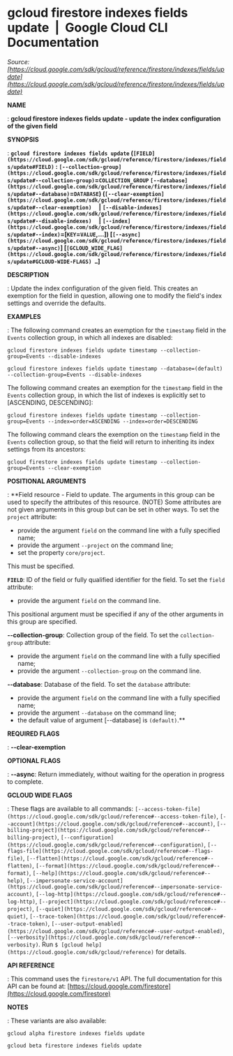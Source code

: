 # gcloud firestore indexes fields update  |  Google Cloud CLI Documentation

*Source: [https://cloud.google.com/sdk/gcloud/reference/firestore/indexes/fields/update](https://cloud.google.com/sdk/gcloud/reference/firestore/indexes/fields/update)*

**NAME**

: **gcloud firestore indexes fields update - update the index configuration of the given field**

**SYNOPSIS**

: **`gcloud firestore indexes fields update` (`[FIELD](https://cloud.google.com/sdk/gcloud/reference/firestore/indexes/fields/update#FIELD)` : `[--collection-group](https://cloud.google.com/sdk/gcloud/reference/firestore/indexes/fields/update#--collection-group)`=`COLLECTION_GROUP` `[--database](https://cloud.google.com/sdk/gcloud/reference/firestore/indexes/fields/update#--database)`=`DATABASE`) (`[--clear-exemption](https://cloud.google.com/sdk/gcloud/reference/firestore/indexes/fields/update#--clear-exemption)`     | `[--disable-indexes](https://cloud.google.com/sdk/gcloud/reference/firestore/indexes/fields/update#--disable-indexes)`     | `[--index](https://cloud.google.com/sdk/gcloud/reference/firestore/indexes/fields/update#--index)`=[`KEY`=`VALUE`,…]) [`[--async](https://cloud.google.com/sdk/gcloud/reference/firestore/indexes/fields/update#--async)`] [`[GCLOUD_WIDE_FLAG](https://cloud.google.com/sdk/gcloud/reference/firestore/indexes/fields/update#GCLOUD-WIDE-FLAGS) …`]**

**DESCRIPTION**

: Update the index configuration of the given field.
This creates an exemption for the field in question, allowing one to modify the
field's index settings and override the defaults.

**EXAMPLES**

: The following command creates an exemption for the `timestamp` field
in the `Events` collection group, in which all indexes are disabled:

```
gcloud firestore indexes fields update timestamp --collection-group=Events --disable-indexes
```

```
gcloud firestore indexes fields update timestamp --database=(default) --collection-group=Events --disable-indexes
```

The following command creates an exemption for the `timestamp` field
in the `Events` collection group, in which the list of indexes is
explicitly set to [ASCENDING, DESCENDING]:

```
gcloud firestore indexes fields update timestamp --collection-group=Events --index=order=ASCENDING --index=order=DESCENDING
```

The following command clears the exemption on the `timestamp` field
in the `Events` collection group, so that the field will return to
inheriting its index settings from its ancestors:

```
gcloud firestore indexes fields update timestamp --collection-group=Events --clear-exemption
```

**POSITIONAL ARGUMENTS**

: **Field resource - Field to update. The arguments in this group can be used to
specify the attributes of this resource. (NOTE) Some attributes are not given
arguments in this group but can be set in other ways.
To set the `project` attribute:

- provide the argument `field` on the command line with a fully
specified name;
- provide the argument `--project` on the command line;
- set the property `core/project`.

This must be specified.

**`FIELD`**:
ID of the field or fully qualified identifier for the field.
To set the `field` attribute:

- provide the argument `field` on the command line.

This positional argument must be specified if any of the other arguments in this
group are specified.

**--collection-group**:
Collection group of the field.
To set the `collection-group` attribute:

- provide the argument `field` on the command line with a fully
specified name;
- provide the argument `--collection-group` on the command line.

**--database**:
Database of the field.
To set the `database` attribute:

- provide the argument `field` on the command line with a fully
specified name;
- provide the argument `--database` on the command line;
- the default value of argument [--database] is `(default)`.**

**REQUIRED FLAGS**

: **--clear-exemption**

**OPTIONAL FLAGS**

: **--async**:
Return immediately, without waiting for the operation in progress to complete.

**GCLOUD WIDE FLAGS**

: These flags are available to all commands: `[--access-token-file](https://cloud.google.com/sdk/gcloud/reference#--access-token-file)`,
`[--account](https://cloud.google.com/sdk/gcloud/reference#--account)`, `[--billing-project](https://cloud.google.com/sdk/gcloud/reference#--billing-project)`,
`[--configuration](https://cloud.google.com/sdk/gcloud/reference#--configuration)`,
`[--flags-file](https://cloud.google.com/sdk/gcloud/reference#--flags-file)`,
`[--flatten](https://cloud.google.com/sdk/gcloud/reference#--flatten)`, `[--format](https://cloud.google.com/sdk/gcloud/reference#--format)`, `[--help](https://cloud.google.com/sdk/gcloud/reference#--help)`, `[--impersonate-service-account](https://cloud.google.com/sdk/gcloud/reference#--impersonate-service-account)`,
`[--log-http](https://cloud.google.com/sdk/gcloud/reference#--log-http)`,
`[--project](https://cloud.google.com/sdk/gcloud/reference#--project)`, `[--quiet](https://cloud.google.com/sdk/gcloud/reference#--quiet)`, `[--trace-token](https://cloud.google.com/sdk/gcloud/reference#--trace-token)`, `[--user-output-enabled](https://cloud.google.com/sdk/gcloud/reference#--user-output-enabled)`,
`[--verbosity](https://cloud.google.com/sdk/gcloud/reference#--verbosity)`.
Run `$ [gcloud help](https://cloud.google.com/sdk/gcloud/reference)` for details.

**API REFERENCE**

: This command uses the `firestore/v1` API. The full documentation for
this API can be found at: [https://cloud.google.com/firestore](https://cloud.google.com/firestore)

**NOTES**

: These variants are also available:

```
gcloud alpha firestore indexes fields update
```

```
gcloud beta firestore indexes fields update
```